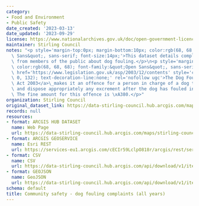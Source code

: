 ```yaml
---
category:
- Food and Environment
- Public Safety
date_created: '2023-03-13'
date_updated: '2023-09-29'
license: https://www.nationalarchives.gov.uk/doc/open-government-licence/version/3/
maintainer: Stirling Council
notes: "<p style='margin-top:0px; margin-bottom:10px; color:rgb(68, 68, 68); font-family:&quot;Open\
  \ Sans&quot;, sans-serif; font-size:14px;'>This dataset details complaints received\
  \ from members of the public about dog fouling.</p>\n<p style='margin-top:0px; margin-bottom:10px;\
  \ color:rgb(68, 68, 68); font-family:&quot;Open Sans&quot;, sans-serif; font-size:14px;'><a\
  \ href='https://www.legislation.gov.uk/asp/2003/12/contents' style='color:rgb(86,\
  \ 0, 132); text-decoration-line:none;' rel='nofollow ugc'>The Dog Fouling (Scotland)\
  \ Act 2003</a>\_makes it an offence for a person in charge of a dog to fail to remove\
  \ and dispose appropriately any excrement after the dog has fouled in public places.\
  \ The fine amount for this offence is \xA380.</p>"
organization: Stirling Council
original_dataset_link: https://data-stirling-council.hub.arcgis.com/maps/stirling-council::community-safety-dog-fouling-complaints-all-years
records: null
resources:
- format: ARCGIS HUB DATASET
  name: Web Page
  url: https://data-stirling-council.hub.arcgis.com/maps/stirling-council::community-safety-dog-fouling-complaints-all-years
- format: ARCGIS GEOSERVICE
  name: Esri REST
  url: https://services-eu1.arcgis.com/cECIr59LclpO818r/arcgis/rest/services/community%20safety%20-%20dog%20fouling%20complaints%20(all%20years)/FeatureServer/0
- format: CSV
  name: CSV
  url: https://data-stirling-council.hub.arcgis.com/api/download/v1/items/c1c01d6db7e74b2baf211a9958638fed/csv?layers=0
- format: GEOJSON
  name: GeoJSON
  url: https://data-stirling-council.hub.arcgis.com/api/download/v1/items/c1c01d6db7e74b2baf211a9958638fed/geojson?layers=0
schema: default
title: Community safety - dog fouling complaints (all years)
---
```

